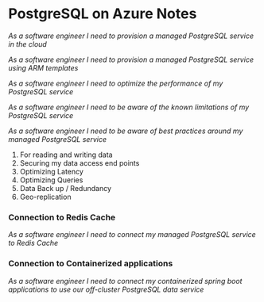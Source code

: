 # PostgreSQL on Azure Notes

_As a software engineer I need to provision a managed PostgreSQL service in the cloud_

_As a software engineer I need to provision a managed PostgreSQL service using ARM templates_

_As a software engineer I need to optimize the performance of my PostgreSQL service_

_As a software engineer I need to be aware of the known limitations of  my PostgreSQL service_

_As a software engineer I need to be aware of best practices around my managed PostgreSQL service_

1. For reading and writing data 
2. Securing my data access end points
3. Optimizing Latency 
4. Optimizing Queries 
5. Data Back up / Redundancy 
6. Geo-replication

### Connection to Redis Cache 

_As a software engineer I need to connect my managed PostgreSQL service to Redis Cache_

### Connection to Containerized applications

_As a software engineer I need to connect my containerized spring boot applications to use our off-cluster PostgreSQL data service_




